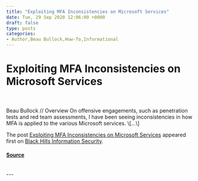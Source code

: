 ```yaml
---
title: "Exploiting MFA Inconsistencies on Microsoft Services"
date: Tue, 29 Sep 2020 12:06:00 +0000
draft: false
type: posts
categories: 
- Author,Beau Bullock,How-To,Informational
---
```

# Exploiting MFA Inconsistencies on Microsoft Services

<br/>

<br/>
Beau Bullock // Overview On offensive engagements, such as penetration tests and red team assessments, I have been seeing inconsistencies in how MFA is applied to the various Microsoft services. \[…\]

The post [Exploiting MFA Inconsistencies on Microsoft Services](https://www.blackhillsinfosec.com/exploiting-mfa-inconsistencies-on-microsoft-services/) appeared first on [Black Hills Information Security](https://www.blackhillsinfosec.com).

#### [Source](https://www.blackhillsinfosec.com/exploiting-mfa-inconsistencies-on-microsoft-services/)

<br/>
---
